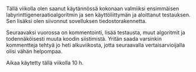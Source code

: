 Tällä viikolla olen saanut käytännössä kokonaan valmiiksi ensimmäisen labyrinttigeneraatioalgoritmin ja sen käyttöliittymän ja aloittanut testauksen.
Sen lisäksi olen siivonnut sovelluksen tiedostorakennetta.

Seuraavaksi vuorossa on kommentointi, lisää testausta, muut algoritmit ja todennäköisesti muuta koodin siistimistä. Yritän saada varsinkin kommentteja tehtyä jo heti alkuviikosta,
jotta seuraavalla vertaisarvioijalla olisi vähän helpompaa.

Aikaa käytetty tällä viikolla 10 h.
